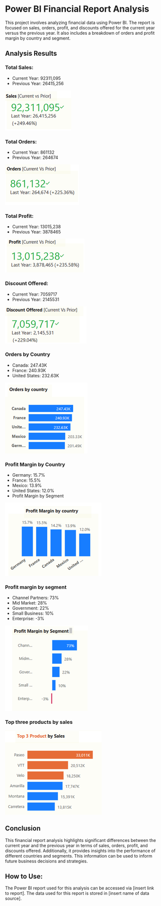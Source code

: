 # Power BI Financial Report Analysis

This project involves analyzing financial data using Power BI. The report is focused on sales, orders, profit, and discounts offered for the current year versus the previous year. It also includes a breakdown of orders and profit margin by country and segment.

## Analysis Results

### Total Sales:
* Current Year: 92311,095
* Previous Year: 26415,256

![](Sales_current_prior.png)

### Total Orders:
* Current Year: 861132
* Previous Year: 264674

![](Orders_current_Prior.png)

### Total Profit:
* Current Year: 13015,238
* Previous Year: 3878465

![](Profit_current_Prior.png)


### Discount Offered:
* Current Year: 7059717
* Previous Year: 2145531

![](Discount_offered_current_prior.png)


### Orders by Country
* Canada: 247.43K
* France: 240.93K
* United States: 232.63K

![](Orders_by_country.png)


### Profit Margin by Country
* Germany: 15.7%
* France: 15.5%
* Mexico: 13.9%
* United States: 12.0%
* Profit Margin by Segment


![](Profit_margin_by_country.png)



### Profit margin by segment
* Channel Partners: 73%
* Mid Market: 28%
* Government: 22%
* Small Business: 10%
* Enterprise: -3%

![](Profit_margin_by_segment.png)

### Top three products by sales

![](Top_3Product_by_sales.png)

## Conclusion
This financial report analysis highlights significant differences between the current year and the previous year in terms of sales, orders, profit, and discounts offered. Additionally, it provides insights into the performance of different countries and segments. This information can be used to inform future business decisions and strategies.

## How to Use:
The Power BI report used for this analysis can be accessed via [insert link to report]. The data used for this report is stored in [insert name of data source].
